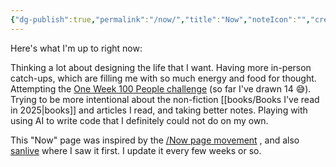 ```yaml
---
{"dg-publish":true,"permalink":"/now/","title":"Now","noteIcon":"","created":"2022-12-18","updated":"2025-03-06"}
---
```



Here's what I'm up to right now:

Thinking a lot about designing the life that I want. Having more in-person catch-ups, which are filling me with so much energy and food for thought. Attempting the [One Week 100 People challenge](https://www.lizsteel.com/oneweek100people2025challenge/) (so far I've drawn 14 😅). Trying to be more intentional about the non-fiction [[books/Books I've read in 2025\|books]] and articles I read, and taking better notes. Playing with using AI to write code that I definitely could not do on my own. 

This "Now" page was inspired by the [/Now page movement](https://nownownow.com/about) , and also [sanlive](http://sanlive.com) where I saw it first. I update it every few weeks or so.
